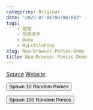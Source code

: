 ```yaml
---
categories: Original
date: "2025-07-06T00:00:00Z"
tags:
    - 前端
    - 信息技术
    - Demo
    - MyLittlePony
slug: New-Browser-Ponies-Demo
title: New-Browser-Ponies Demo
---
```


[Source](https://github.com/Pony-House/New-Browser-Ponies) [Website](https://browser.pony.house/index.html)

<script
    type="text/javascript"
    src="https://unpkg.com/browser-ponies@1.1.7/dist/js/ponybase.js"
></script>
<script
    type="text/javascript"
    src="https://unpkg.com/browser-ponies@1.1.7/dist/js/browserponies.js"
    id="browser-ponies-script"
></script>
<script type="text/javascript">
    /* <![CDATA[ */ (function (cfg) {
        BrowserPonies.setBaseUrl(cfg.baseurl);
        BrowserPonies.loadConfig(BrowserPoniesBaseConfig);
        BrowserPonies.loadConfig(cfg);
        let isFirstTime = true;
        BrowserPonies.Util.onload(() => {
            if (isFirstTime) {
                isFirstTime = false;
                BrowserPonies.api.getDemoGamepad(0, true);
            }
        });
    })({
        baseurl: "https://unpkg.com/browser-ponies@1.1.7/dist/",
        allowDoubleClickControl: true,
        fadeDuration: 500,
        volume: 1,
        fps: 60,
        speed: 3,
        audioEnabled: true,
        showFps: true,
        showLoadProgress: true,
        speakProbability: 0.1,
        spawn: {
            applejack: 1,
            fluttershy: 1,
            "pinkie pie": 1,
            "princess twilight sparkle": 1,
            "rainbow dash": 1,
            rarity: 1,
        },
        spawnRandom: 0,
        autostart: true,
    }); /* ]]> */
</script>

<button onclick="BrowserPonies.spawnRandom(10)">Spawn 10 Random Ponies</button>

<button onclick="BrowserPonies.spawnRandom(100)">Spawn 100 Random Ponies</button>
